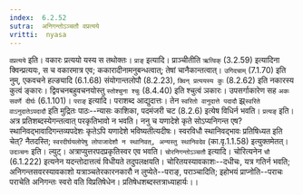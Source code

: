 ```yaml
---
index:  6.2.52
sutra:  अनिगन्तोऽञ्चतौ वप्रत्यये
vritti:  nyasa
---
```


`वप्रत्यये` इति। वकारः प्रत्ययो यस्य स तथोक्तः। `प्राङ्` इत्यादि। प्राञ्चीतीति `ऋत्विक्` (3.2.59) इत्यादिना क्विन्प्रत्ययः, स च वकारमात्र एव; ककारादीनामनुबन्धत्वात्; तेषां चानैकान्तत्वात्। `उगिदचाम्` (7.1.70) इति नुम्, एकवचने हल्ङ्यादि (6.1.68) संयोगान्तलोपौ (8.2.23), `क्विन् प्रत्ययस्य कुः` (8.2.62) इति नकारस्य कुत्वं ङ्कारः। द्विवचनबहुवचनयोस्तु `स्तोश्चुना श्चुः` (8.4.40) इति श्चुत्वं ञकारः। उपसर्गाकारेण सह `अकः सवर्णे दीर्घः` (6.1.101)। `पराङ्` इत्यादि। पराशब्द आद्युदात्तः। तेन `स्वरितो वानुदात्ते पदादौ` झ्र्`स्वरिते वाऽनुदातेऽपदादौ` इति मुद्रितः पाठः--न्यासः काशिका, पदमंजरी चट (8.2.6) इत्येष विधिर्न भवति।
`प्रत्यङ्` इति। अत्र प्रतिशब्दस्येगन्तत्वात् परकृतिभावो न भवति। ननु च यणादेशे कृते सोऽप्यनिगन्त एष? स्थानिवद्भावादिगन्तव्यपदेशः कृतेऽपि यणादेशे भविष्यतीत्यदीषः। स्वरविधौ स्थानिवद्भावः प्रतिषिध्यत इति चेत्? नैतदस्ति; `स्वरदीर्घयलोपेषु लोपाजादेशौ न स्थानिवत्, अन्यस्तु स्थानिवदेव` (का.वृ.1.1.58) इत्युक्तमेतत्। `उदञ्चनः` इति। ल्युट्। अत्राप्युत्तरपदप्रकृतिस्वर एव भवति। `चोरनिगन्तोऽञ्चतौ` इत्यादि। चोरित्यनेन `चौ` (6.1.222) इत्यनेन यदन्तोदात्तत्वं विधीयते तदुपलक्षयति। चोरितयस्यावकाशः--दधीचः, यत्र गतिर्न भवति; अनिगन्तसवरस्यावकाशो यत्राञ्चतेरकारनकारौ न लुप्येते--पराङ्, पराञ्चादिति; इहोभयं प्राप्नोति--पराचः पराचेति अनिगन्तः स्वरो वति विप्रतिषेधेन। प्रतिषेधशब्दस्तत्राध्याहार्यः।।

